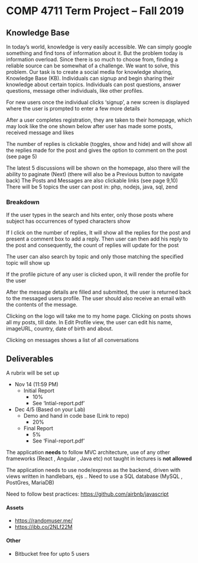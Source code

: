 # COMP 4711 Term Project – Fall 2019

## Knowledge Base
In today’s world, knowledge is very easily accessible. We can simply google something and find tons of information about it. But the problem today is information overload. Since there is so much to choose from, finding a reliable source can be somewhat of a challenge. We want to solve, this problem.
Our task is to create a social media for knowledge sharing, Knowledge Base (KB). Individuals can signup and begin sharing their knowledge about certain topics. Individuals can post questions, answer questions, message other individuals, like other profiles.

For new users once the individual clicks ‘signup’, a new screen is displayed where the user is prompted to enter a few more details

After a user completes registration, they are taken to their homepage, which may look like the one shown below after user has made some posts, received message and likes

The number of replies is clickable (toggles, show and hide) and will show all the replies made for the post and gives the option to comment on the post (see page 5)

The latest 5 discussions will be shown on the homepage, also there will the ability to paginate (Next) (there will also be a Previous button to navigate back)
The Posts and Messages are also clickable links (see page 9,10)
There will be 5 topics the user can post in: php, nodejs, java, sql, zend

### Breakdown
If the user types in the search and hits enter, only those posts where subject has occurrences of typed characters show

If I click on the number of replies, It will show all the replies for the post and present a comment box to add a reply. Then user can then add his reply to the post and consequently, the count of replies will update for the post

The user can also search by topic and only those matching the specified topic will show up

If the profile picture of any user is clicked upon, it will render the profile for the user

After the message details are filled and submitted, the user is returned back to the messaged users profile. The user should also receive an email with the contents of the message.

Clicking on the logo will take me to my home page. Clicking on posts shows all my posts, till date. In Edit Profile view, the user can edit his name, imageURL, country, date of birth and about.

Clicking on messages shows a list of all conversations

## Deliverables
A rubrix will be set up
* Nov 14 (11:59 PM)
  * Initial Report
    * 10%
    * See ‘Intial-report.pdf’
* Dec 4/5 (Based on your Lab)
  * Demo and hand in code base (Link to repo)
    * 20%
  * Final Report
    * 5%
    * See ‘Final-report.pdf’

The application <b>needs</b> to follow MVC architecture, use of any other frameworks (React , Angular , Java etc) not taught in lectures is <b>not allowed</b>

The application needs to use node/express as the backend, driven with views written in handlebars, ejs .. Need to use a SQL database (MySQL , PostGres, MariaDB)

Need to follow best practices: https://github.com/airbnb/javascript

#### Assets
* https://randomuser.me/
* https://ibb.co/2NLf22M
#### Other
* Bitbucket free for upto 5 users
